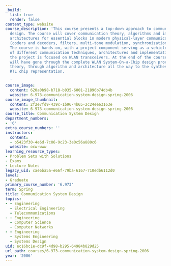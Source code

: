 ```yaml
---
_build:
  list: true
  render: false
content_type: website
course_description: 'This course presents a top-down approach to communications system
  design. The course will cover communication theory, algorithms and implementation
  architectures for essential blocks in modern physical-layer communication systems
  (coders and decoders, filters, multi-tone modulation, synchronization sub-systems).
  The course is hands-on, with a project component serving as a vehicle for study
  of different communication techniques, architectures and implementations. This year,
  the project is focused on WLAN transceivers. At the end of the course, students
  will have gone through the complete WLAN System-On-a-Chip design process, from communication
  theory, through algorithm and architecture all the way to the synthesized standard-cell
  RTL chip representation.

  '
course_image:
  content: 620a0b98-b718-b035-6001-21896b74db4b
  website: 6-973-communication-system-design-spring-2006
course_image_thumbnail:
  content: 2f2e7fd9-439c-1b96-4b65-2c24ee63163e
  website: 6-973-communication-system-design-spring-2006
course_title: Communication System Design
department_numbers:
- '6'
extra_course_numbers: ''
instructors:
  content:
  - b5423f30-4e6d-7c06-9c23-3e0c56a880c6
  website: ocw-www
learning_resource_types:
- Problem Sets with Solutions
- Exams
- Lecture Notes
legacy_uid: cae6ba5a-e66f-79ba-6167-710edb6112d0
level:
- Graduate
primary_course_number: '6.973'
term: Spring
title: Communication System Design
topics:
- - Engineering
  - Electrical Engineering
  - Telecommunications
- - Engineering
  - Computer Science
  - Computer Networks
- - Engineering
  - Systems Engineering
  - Systems Design
uid: ec16bc1e-dc9f-4d98-b295-64984b829d25
url_path: courses/6-973-communication-system-design-spring-2006
year: '2006'
---
```

